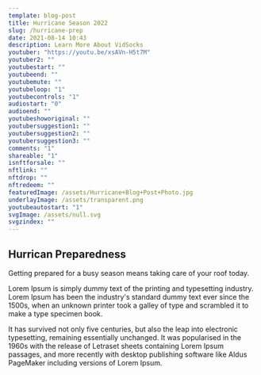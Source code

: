 ```yaml
---
template: blog-post
title: Hurricane Season 2022
slug: /hurricane-prep
date: 2021-08-14 10:43
description: Learn More About VidSocks
youtuber: "https://youtu.be/xsAVn-H5t7M"
youtuber2: ""
youtubestart: ""
youtubeend: ""
youtubemute: ""
youtubeloop: "1"
youtubecontrols: "1"
audiostart: "0"
audioend: ""
youtubeshoworiginal: ""
youtubersuggestion1: ""
youtubersuggestion2: ""
youtubersuggestion3: ""
comments: "1"
shareable: "1"
isnftforsale: ""
nftlink: ""
nftdrop: ""
nftredeem: ""
featuredImage: /assets/Hurricane+Blog+Post+Photo.jpg
underlayImage: /assets/transparent.png
youtubeautostart: "1"
svgImage: /assets/null.svg
svgzindex: ""
---
```

<h2 style="font-size:150%">Hurrican Preparedness</h2>
Getting prepared for a busy season means taking care of your roof today.

Lorem Ipsum is simply dummy text of the printing and typesetting industry. Lorem Ipsum has been the industry's standard dummy text ever since the 1500s, when an unknown printer took a galley of type and scrambled it to make a type specimen book. 

It has survived not only five centuries, but also the leap into electronic typesetting, remaining essentially unchanged. It was popularised in the 1960s with the release of Letraset sheets containing Lorem Ipsum passages, and more recently with desktop publishing software like Aldus PageMaker including versions of Lorem Ipsum.